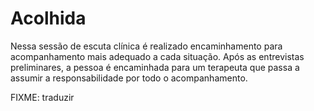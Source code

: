 # Acolhida

Nessa sessão de escuta clínica é realizado encaminhamento para acompanhamento
mais adequado a cada situação. Após as entrevistas preliminares, a pessoa
é encaminhada para um terapeuta que passa a assumir a responsabilidade por todo
o acompanhamento.

FIXME: traduzir
